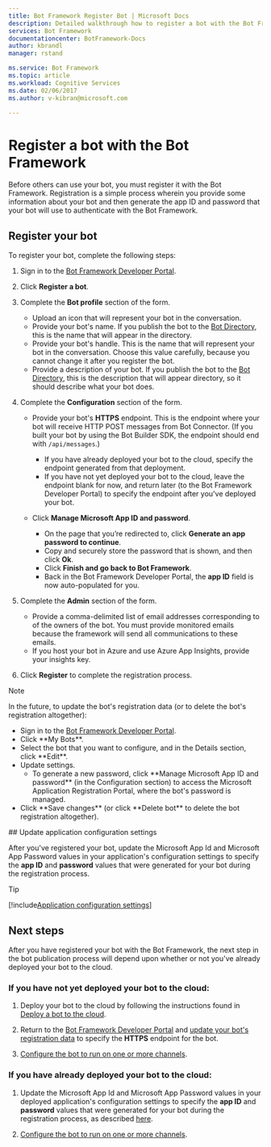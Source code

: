 ```yaml
---
title: Bot Framework Register Bot | Microsoft Docs
description: Detailed walkthrough how to register a bot with the Bot Framework.
services: Bot Framework
documentationcenter: BotFramework-Docs
author: kbrandl
manager: rstand

ms.service: Bot Framework
ms.topic: article
ms.workload: Cognitive Services
ms.date: 02/06/2017
ms.author: v-kibran@microsoft.com

---
```

# Register a bot with the Bot Framework

Before others can use your bot, you must register it with the Bot Framework. 
Registration is a simple process wherein you provide some information about your bot and then generate the app ID and password that your bot will use to authenticate with the Bot Framework.

## Register your bot

To register your bot, complete the following steps:  

1. Sign in to the <a href="https://dev.botframework.com" target="_blank">Bot Framework Developer Portal</a>.  
2. Click **Register a bot**.  
3. Complete the **Bot profile** section of the form.  
  
    - Upload an icon that will represent your bot in the conversation.  
    - Provide your bot's name. If you publish the bot to the <a href="https://bots.botframework.com/" target="_blank">Bot Directory</a>, this is the name that will appear in the directory.  
    - Provide your bot's handle. This is the name that will represent your bot in the conversation. Choose this value carefully, because you cannot change it after you register the bot.  
    - Provide a description of your bot. If you publish the bot to the <a href="https://bots.botframework.com/" target="_blank">Bot Directory</a>, this is the description that will appear directory, so it should describe what your bot does.  

4. Complete the **Configuration** section of the form.  
  
    - Provide your bot's **HTTPS** endpoint. This is the endpoint where your bot will receive HTTP POST messages from Bot Connector. (If you built your bot by using the Bot Builder SDK, the endpoint should end with `/api/messages`.)
        - If you have already deployed your bot to the cloud, specify the endpoint generated from that deployment. 
        - If you have not yet deployed your bot to the cloud, leave the endpoint blank for now, and return later (to the Bot Framework Developer Portal) to specify the endpoint after you've deployed your bot.  

    - Click **Manage Microsoft App ID and password**.  
        - On the page that you’re redirected to, click **Generate an app password to continue**. 
        - Copy and securely store the password that is shown, and then click **Ok**.  
        - Click **Finish and go back to Bot Framework**.  
        - Back in the Bot Framework Developer Portal, the **app ID** field is now auto-populated for you.  

5. Complete the **Admin** section of the form.  
  
    - Provide a comma-delimited list of email addresses corresponding to of the owners of the bot. 
You must provide monitored emails because the framework will send all communications to these emails.  
    - If you host your bot in Azure and use Azure App Insights, provide your insights key.  

6. Click **Register** to complete the registration process. 

<a id="maintain"></a>
> [!NOTE]
> In the future, to update the bot's registration data (or to delete the bot's registration altogether):
> <ul><li>Sign in to the <a href="https://dev.botframework.com" target="_blank">Bot Framework Developer Portal</a>.</li><li>Click **My Bots**.</li><li>Select the bot that you want to configure, and in the Details section, click **Edit**.</li><li>Update settings.<ul><li>To generate a new password, click **Manage Microsoft App ID and password** (in the Configuration section) to access the Microsoft Application Registration Portal, where the bot's password is managed.</li></ul></li><li>Click **Save changes** (or click **Delete bot** to delete the bot registration altogether).</li></ul>

##<a id="updateConfigSettings"></a> Update application configuration settings

After you've registered your bot, update the Microsoft App Id and Microsoft App Password values in your application's configuration settings to specify the **app ID** and **password** values that were generated for your bot during the registration process. 

> [!TIP] 
[!include[Application configuration settings](../includes/snippet-tip-bot-config-settings.md)]

## Next steps

After you have registered your bot with the Bot Framework, 
the next step in the bot publication process will depend upon whether or not you've already deployed your bot to the cloud.

### If you have not yet deployed your bot to the cloud: 
1. Deploy your bot to the cloud by following the instructions found in [Deploy a bot to the cloud](bot-framework-publish-deploy.md). 

2. Return to the <a href="https://dev.botframework.com" target="_blank">Bot Framework Developer Portal</a> and [update your bot's registration data](bot-framework-publish-register.md#maintain) to specify the **HTTPS** endpoint for the bot.

3. [Configure the bot to run on one or more channels](bot-framework-publish-configure.md).

### If you have already deployed your bot to the cloud: 
1. Update the Microsoft App Id and Microsoft App Password values in your deployed application's configuration settings to specify the **app ID** and **password** values that were generated for your bot during the registration process, as described [here](#updateConfigSettings). 

2. [Configure the bot to run on one or more channels](bot-framework-publish-configure.md).
